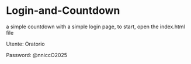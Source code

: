 # Login-and-Countdown
a simple countdown with a simple login page, to start, open the index.html file

Utente: Oratorio

Password: @nniccO2025
